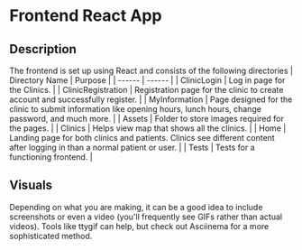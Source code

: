 # Frontend React App

## Description
The frontend is set up using React and consists of the following directories
| Directory Name | Purpose |
| ------ | ------ |
| ClinicLogin |  Log in page for the Clinics. |
| ClinicRegistration | Registration page for the clinic to create account and successfully register. |
| MyInformation | Page designed for the clinic to submit information like opening hours, lunch hours, change password, and much more. |
| Assets | Folder to store images required for the pages. |
| Clinics | Helps view map that shows all the clinics. |
| Home | Landing page for both clinics and patients. Clinics see different content after logging in than a normal patient or user. |
| Tests | Tests for a functioning frontend. |

## Visuals
Depending on what you are making, it can be a good idea to include screenshots or even a video (you'll frequently see GIFs rather than actual videos). Tools like ttygif can help, but check out Asciinema for a more sophisticated method.
